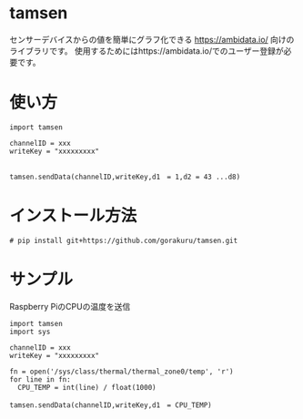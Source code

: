 # tamsen
センサーデバイスからの値を簡単にグラフ化できる https://ambidata.io/ 向けのライブラリです。
使用するためにはhttps://ambidata.io/でのユーザー登録が必要です。

# 使い方

~~~
import tamsen

channelID = xxx
writeKey = "xxxxxxxxx"


tamsen.sendData(channelID,writeKey,d1　= 1,d2 = 43 ...d8)
~~~

# インストール方法
~~~
# pip install git+https://github.com/gorakuru/tamsen.git
~~~

# サンプル
Raspberry PiのCPUの温度を送信

~~~
import tamsen
import sys

channelID = xxx
writeKey = "xxxxxxxxx"

fn = open('/sys/class/thermal/thermal_zone0/temp', 'r')
for line in fn:
  CPU_TEMP = int(line) / float(1000)

tamsen.sendData(channelID,writeKey,d1　= CPU_TEMP)
~~~

